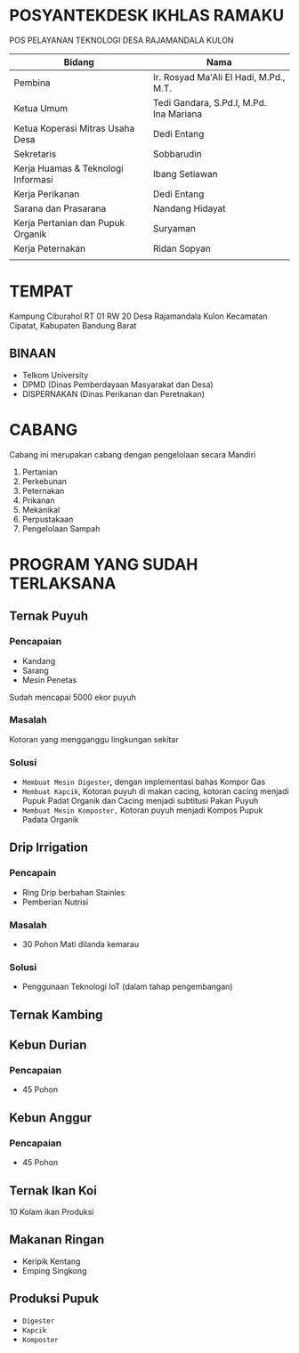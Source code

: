 # POSYANTEKDESK IKHLAS RAMAKU

POS PELAYANAN TEKNOLOGI DESA RAJAMANDALA KULON

| Bidang                             | Nama                                         |
| ---------------------------------- | -------------------------------------------- |
| Pembina                            | Ir. Rosyad Ma'Ali El Hadi, M.Pd., M.T.       |
| Ketua Umum                         | Tedi Gandara, S.Pd.I, M.Pd.<br />Ina Mariana |
| Ketua Koperasi Mitras Usaha Desa   | Dedi Entang                                  |
| Sekretaris                         | Sobbarudin                                   |
| Kerja Huamas & Teknologi Informasi | Ibang Setiawan                               |
| Kerja Perikanan                    | Dedi Entang                                  |
| Sarana dan Prasarana               | Nandang Hidayat                              |
| Kerja Pertanian dan Pupuk Organik  | Suryaman                                     |
| Kerja Peternakan                   | Ridan Sopyan                                 |
|                                    |                                              |

# TEMPAT

Kampung Ciburahol RT 01 RW 20 Desa Rajamandala Kulon Kecamatan Cipatat, Kabupaten Bandung Barat

## BINAAN

* Telkom University
* DPMD (Dinas Pemberdayaan Masyarakat dan Desa)
* DISPERNAKAN (Dinas Perikanan dan Peretnakan)

# CABANG

Cabang ini merupakan cabang dengan pengelolaan secara Mandiri

1. Pertanian
2. Perkebunan
3. Peternakan
4. Prikanan
5. Mekanikal
6. Perpustakaan
7. Pengelolaan Sampah

# PROGRAM YANG SUDAH TERLAKSANA

## Ternak Puyuh

### Pencapaian

* Kandang
* Sarang
* Mesin Penetas

Sudah mencapai 5000 ekor puyuh

### Masalah

Kotoran yang mengganggu lingkungan sekitar

### Solusi

* `Membuat Mesin Digester`, dengan implementasi bahas Kompor Gas
* `Membuat Kapcik`, Kotoran puyuh di makan cacing, kotoran cacing menjadi Pupuk Padat Organik dan Cacing menjadi subtitusi Pakan Puyuh
* `Membuat Mesin Komposter,` Kotoran puyuh menjadi Kompos Pupuk Padata Organik

## Drip Irrigation

### Pencapain

* Ring Drip berbahan Stainles
* Pemberian Nutrisi

### Masalah

* 30 Pohon Mati dilanda kemarau

### Solusi

* Penggunaan Teknologi IoT (dalam tahap pengembangan)

## Ternak Kambing

## Kebun Durian

### Pencapaian

* 45 Pohon

## Kebun Anggur

### Pencapaian

* 45 Pohon

## Ternak Ikan Koi

10 Kolam ikan Produksi

## Makanan Ringan

* Keripik Kentang
* Emping Singkong

## Produksi Pupuk

* `Digester`
* `Kapcik`
* `Komposter`
